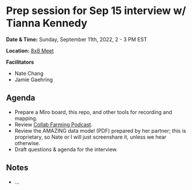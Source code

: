 # Prep session for Sep 15 interview w/ Tianna Kennedy
__Date & Time:__ Sunday, September 11th, 2022, 2 - 3 PM EST

__Location:__ [8x8 Meet](https://8x8.vc/gracchus/multi-farm-info-architecture)

__Facilitators__
- Nate Chang
- Jamie Gaehring

## Agenda
- Prepare a Miro board, this repo, and other tools for recording and mapping.
- Review [Collab Farming Podcast](https://collaborativefarming.libsyn.com/website/building-a-relationship-based-model-tianna-kennedy-of-607-csa).
- Review the AMAZING data model (PDF) prepared by her partner; this is proprietary, so Nate or I will just screenshare it, unless we hear otherwise.
- Draft questions & agenda for the interview.

## Notes
- ...

